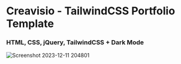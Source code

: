 <h1>Creavisio - TailwindCSS Portfolio Template</h1>
<h3>HTML, CSS, jQuery, TailwindCSS + Dark Mode</h3>


![Screenshot 2023-12-11 204801](https://github.com/skupta12/Creavisio/assets/89469062/e4a8694d-15fa-4614-a727-9aaa22bc49d5)
